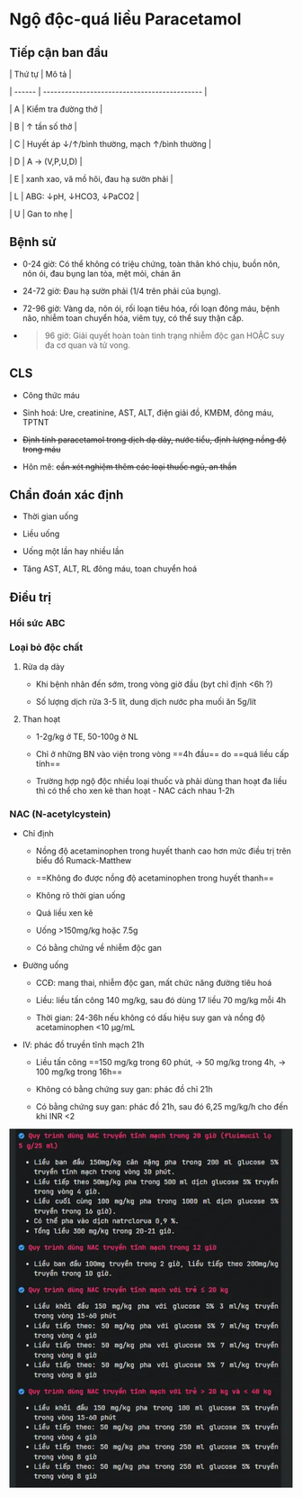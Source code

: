 # Ngộ độc-quá liều Paracetamol
  
## Tiếp cận ban đầu
  

  
| Thứ tự | Mô tả                                        |
  
| ------ | -------------------------------------------- |
  
| A      | Kiểm tra đường thở                           |
  
| B      | ↑ tần số thở                                 |
  
| C      | Huyết áp ↓/↑/bình thường, mạch ↑/bình thường |
  
| D      | A -> (V,P,U,D)                               |
  
| E      | xanh xao, vã mồ hôi, đau hạ sườn phải        |
  
| L      | ABG: ↓pH, ↓HCO3, ↓PaCO2                      |
  
| U      | Gan to nhẹ                                   |
  

  
## Bệnh sử
  
- 0-24 giờ: Có thể không có triệu chứng, toàn thân khó chịu, buồn nôn, nôn ói, đau bụng lan tỏa, mệt mỏi, chán ăn
  
- 24-72 giờ: Đau hạ sườn phải (1/4 trên phải của bụng).
  
- 72-96 giờ: Vàng da, nôn ói, rối loạn tiêu hóa, rối loạn đông máu, bệnh não, nhiễm toan chuyển hóa, viêm tụy, có thể suy thận cấp.
  
- >96 giờ: Giải quyết hoàn toàn tình trạng nhiễm độc gan HOẶC suy đa cơ quan và tử vong.
  

  
## CLS
  
- Công thức máu
  
- Sinh hoá: Ure, creatinine, AST, ALT, điện giải đồ, KMĐM, đông máu, TPTNT
  
- ~~Định tính paracetamol trong dịch dạ dày, nước tiểu, định lượng nồng độ trong máu~~
  
- Hôn mê: ~~cần xét nghiệm thêm các loại thuốc ngủ, an thần~~
  

  
## Chẩn đoán xác định
  
- Thời gian uống
  
- Liều uống
  
- Uống một lần hay nhiều lần
  
- Tăng AST, ALT, RL đông máu, toan chuyển hoá
  

  
## Điều trị
  
### Hồi sức ABC
  
### Loại bỏ độc chất
  
1. Rửa dạ dày
  
	- Khi bệnh nhân đến sớm, trong vòng giờ đầu (byt chỉ định <6h ?)
  
	- Số lượng dịch rửa 3-5 lít, dung dịch nước pha muối ăn 5g/lít
  
2. Than hoạt
  
	- 1-2g/kg ở TE, 50-100g ở NL
  
	- Chỉ ở những BN vào viện trong vòng ==4h đầu== do ==quá liều cấp tính==
  
	- Trường hợp ngộ độc nhiều loại thuốc và phải dùng than hoạt đa liều thì có thể cho xen kẽ than hoạt - NAC cách nhau 1-2h
  
### NAC (N-acetylcystein)
  
- Chỉ định
  
	- Nồng độ acetaminophen trong huyết thanh cao hơn mức điều trị trên biểu đồ Rumack-Matthew
  
	- ==Không đo được nồng độ acetaminophen trong huyết thanh==
  
	- Không rõ thời gian uống
  
	- Quá liều xen kẽ
  
	- Uống >150mg/kg hoặc 7.5g
  
	- Có bằng chứng về nhiễm độc gan
  
- Đường uống
  
	- CCĐ: mang thai, nhiễm độc gan, mất chức năng đường tiêu hoá
  
	- Liều: liều tấn công 140 mg/kg, sau đó dùng 17 liều 70 mg/kg mỗi 4h
  
	- Thời gian: 24-36h nếu không có dấu hiệu suy gan và nồng độ acetaminophen <10 μg/mL
  
- IV: phác đồ truyền tĩnh mạch 21h
  
	- Liều tấn công ==150 mg/kg trong 60 phút, -> 50 mg/kg trong 4h, -> 100 mg/kg trong 16h==
  
	- Không có bằng chứng suy gan: phác đồ chỉ 21h
  
	- Có bằng chứng suy gan: phác đồ 21h, sau đó 6,25 mg/kg/h cho đến khi INR <2
  

  
![Ngộ độc-quá liều Paracetamol-20240808231446743.webp](./200%20FILES/201%20Image/Ng%E1%BB%99%20%C4%91%E1%BB%99c-qu%C3%A1%20li%E1%BB%81u%20Paracetamol-20240808231446743.webp)
  
